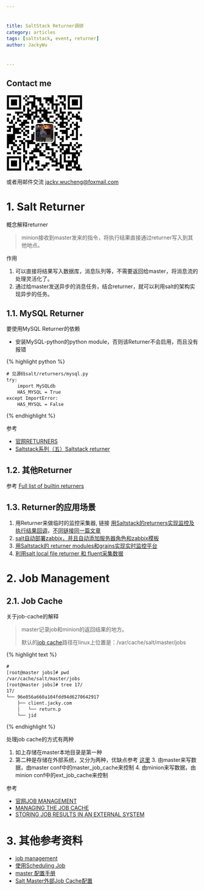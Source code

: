 ```yaml
---

   
title: SaltStack Returner调研  
category: articles  
tags: [saltstack, event, returner]  
author: JackyWu  
  

---
```


## Contact me

![](/assets/images/weixin-pic-jackywu.jpg)

或者用邮件交流 <a href="mailto:jacky.wucheng@foxmail.com">jacky.wucheng@foxmail.com</a>

# 1. Salt Returner

概念解释returner

>minion接收到master发来的指令，将执行结果直接通过returner写入到其他地点。

作用

1. 可以直接将结果写入数据库，消息队列等，不需要返回给master，将消息流的处理灵活化了。
2. 通过给master发送异步的消息任务，结合returner，就可以利用salt的架构实现异步的任务。


## 1.1. MySQL Returner

要使用MySQL Returner的依赖

* 安装MySQL-python的python module，否则该Returner不会启用，而且没有报错

{% highlight  python %}

    # 见源码salt/returners/mysql.py
    try:
        import MySQLdb
        HAS_MYSQL = True
    except ImportError:
        HAS_MYSQL = False

{% endhighlight %} 

参考

- [官网RETURNERS](https://docs.saltstack.com/en/latest/ref/returners/index.html)
- [Saltstack系列（五）Saltstack returner](http://blog.cunss.com/?p=282)

## 1.2. 其他Returner

参考 [Full list of builtin returners](https://docs.saltstack.com/en/latest/ref/returners/all/index.html#all-salt-returners)


## 1.3. Returner的应用场景

1. 用Returner来做临时的监控采集器, 链接 [用Saltstack的returners实现监控及执行结果回调](http://rfyiamcool.blog.51cto.com/1030776/1264438)，[不同链接同一篇文章](http://rfyiamcool.blog.51cto.com/1030776/1264438)
2. [salt自动部署zabbix，并且自动添加服务器角色和zabbix模板](http://yoyolive.com/saltstack/2014/06/16/saltstack-zabbix-monitor.html)
3. [用Saltstack的 returner modules和grains实现实时监控平台](http://rfyiamcool.blog.51cto.com/1030776/1266437)
4. [利用salt local file returner 和 fluent采集数据](http://bbs.linuxtone.org/thread-24213-1-1.html)

# 2. Job Management

## 2.1. Job Cache

关于job-cache的解释

> master记录job和minion的返回结果的地方。
> 
> 默认的[job cache](https://docs.saltstack.com/en/develop/topics/jobs/job_cache.html)路径在linux上位置是：/var/cache/salt/master/jobs
> 


{% highlight  text %}

    #
    [root@master jobs]# pwd
    /var/cache/salt/master/jobs
    [root@master jobs]# tree 17/
    17/
    └── 96e856a660a104fdd94d6270642917
        ├── client.jacky.com
        │   └── return.p
        └── jid
        
{% endhighlight %} 

处理job cache的方式有两种

1. 如上存储在master本地目录是第一种
2. 第二种是存储在外部系统，又分为两种，优缺点参考 [这里](https://salt.readthedocs.org/en/stable/topics/jobs/external_cache.html)
    3. 由master来写数据，由master conf中的master_job_cache来控制
    4. 由minion来写数据，由minion conf中的ext_job_cache来控制


参考

- [官网JOB MANAGEMENT](https://docs.saltstack.com/en/latest/topics/jobs/index.html)
- [MANAGING THE JOB CACHE](https://docs.saltstack.com/en/develop/topics/jobs/job_cache.html)
- [STORING JOB RESULTS IN AN EXTERNAL SYSTEM](https://salt.readthedocs.org/en/stable/topics/jobs/external_cache.html)



# 3. 其他参考资料

- [job management](https://docs.saltstack.com/en/latest/topics/jobs/index.html)
- [使用Scheduling Job](https://docs.saltstack.com/en/latest/topics/jobs/index.html#scheduling-jobs)
- [master 配置手册](https://docs.saltstack.com/en/latest/ref/configuration/master.html#master-job-cache)
- [Salt Master外部Job Cache配置](http://pengyao.org/saltstack-master-external-job-cache.html)
